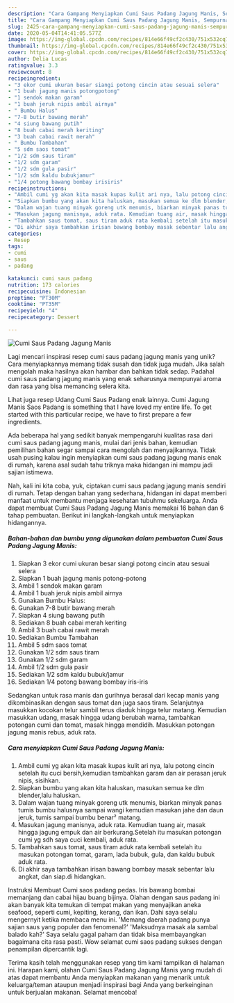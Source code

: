 ```yaml
---
description: "Cara Gampang Menyiapkan Cumi Saus Padang Jagung Manis, Sempurna"
title: "Cara Gampang Menyiapkan Cumi Saus Padang Jagung Manis, Sempurna"
slug: 2425-cara-gampang-menyiapkan-cumi-saus-padang-jagung-manis-sempurna
date: 2020-05-04T14:41:05.577Z
image: https://img-global.cpcdn.com/recipes/814e66f49cf2c430/751x532cq70/cumi-saus-padang-jagung-manis-foto-resep-utama.jpg
thumbnail: https://img-global.cpcdn.com/recipes/814e66f49cf2c430/751x532cq70/cumi-saus-padang-jagung-manis-foto-resep-utama.jpg
cover: https://img-global.cpcdn.com/recipes/814e66f49cf2c430/751x532cq70/cumi-saus-padang-jagung-manis-foto-resep-utama.jpg
author: Delia Lucas
ratingvalue: 3.3
reviewcount: 8
recipeingredient:
- "3 ekor cumi ukuran besar siangi potong cincin atau sesuai selera"
- "1 buah jagung manis potongpotong"
- "1 sendok makan garam"
- "1 buah jeruk nipis ambil airnya"
- " Bumbu Halus"
- "7-8 butir bawang merah"
- "4 siung bawang putih"
- "8 buah cabai merah keriting"
- "3 buah cabai rawit merah"
- " Bumbu Tambahan"
- "5 sdm saos tomat"
- "1/2 sdm saus tiram"
- "1/2 sdm garam"
- "1/2 sdm gula pasir"
- "1/2 sdm kaldu bubukjamur"
- "1/4 potong bawang bombay irisiris"
recipeinstructions:
- "Ambil cumi yg akan kita masak kupas kulit ari nya, lalu potong cincin setelah itu cuci bersih,kemudian tambahkan garam dan air perasan jeruk nipis, sisihkan."
- "Siapkan bumbu yang akan kita haluskan, masukan semua ke dlm blender,lalu haluskan."
- "Dalam wajan tuang minyak goreng utk menumis, biarkan minyak panas tumis bumbu halusnya sampai wangi kemudian masukan jahe dan daun jeruk, tumis sampai bumbu benar² matang."
- "Masukan jagung manisnya, aduk rata. Kemudian tuang air, masak hingga jagung empuk dan air berkurang.Setelah itu masukan potongan cumi yg sdh saya cuci kembali, aduk rata."
- "Tambahkan saus tomat, saus tiram aduk rata kembali setelah itu masukan potongan tomat, garam, lada bubuk, gula, dan kaldu bubuk aduk rata."
- "Di akhir saya tambahkan irisan bawang bombay masak sebentar lalu angkat, dan siap.di hidangkan."
categories:
- Resep
tags:
- cumi
- saus
- padang

katakunci: cumi saus padang 
nutrition: 173 calories
recipecuisine: Indonesian
preptime: "PT30M"
cooktime: "PT35M"
recipeyield: "4"
recipecategory: Dessert

---
```



![Cumi Saus Padang Jagung Manis](https://img-global.cpcdn.com/recipes/814e66f49cf2c430/751x532cq70/cumi-saus-padang-jagung-manis-foto-resep-utama.jpg)

Lagi mencari inspirasi resep cumi saus padang jagung manis yang unik? Cara menyiapkannya memang tidak susah dan tidak juga mudah. Jika salah mengolah maka hasilnya akan hambar dan bahkan tidak sedap. Padahal cumi saus padang jagung manis yang enak seharusnya mempunyai aroma dan rasa yang bisa memancing selera kita.

Lihat juga resep Udang Cumi Saus Padang enak lainnya. Cumi Jagung Manis Saos Padang is something that I have loved my entire life. To get started with this particular recipe, we have to first prepare a few ingredients.

Ada beberapa hal yang sedikit banyak mempengaruhi kualitas rasa dari cumi saus padang jagung manis, mulai dari jenis bahan, kemudian pemilihan bahan segar sampai cara mengolah dan menyajikannya. Tidak usah pusing kalau ingin menyiapkan cumi saus padang jagung manis enak di rumah, karena asal sudah tahu triknya maka hidangan ini mampu jadi sajian istimewa.


Nah, kali ini kita coba, yuk, ciptakan cumi saus padang jagung manis sendiri di rumah. Tetap dengan bahan yang sederhana, hidangan ini dapat memberi manfaat untuk membantu menjaga kesehatan tubuhmu sekeluarga. Anda dapat membuat Cumi Saus Padang Jagung Manis memakai 16 bahan dan 6 tahap pembuatan. Berikut ini langkah-langkah untuk menyiapkan hidangannya.

<!--inarticleads1-->

##### Bahan-bahan dan bumbu yang digunakan dalam pembuatan Cumi Saus Padang Jagung Manis:

1. Siapkan 3 ekor cumi ukuran besar siangi potong cincin atau sesuai selera
1. Siapkan 1 buah jagung manis potong-potong
1. Ambil 1 sendok makan garam
1. Ambil 1 buah jeruk nipis ambil airnya
1. Gunakan  Bumbu Halus:
1. Gunakan 7-8 butir bawang merah
1. Siapkan 4 siung bawang putih
1. Sediakan 8 buah cabai merah keriting
1. Ambil 3 buah cabai rawit merah
1. Sediakan  Bumbu Tambahan
1. Ambil 5 sdm saos tomat
1. Gunakan 1/2 sdm saus tiram
1. Gunakan 1/2 sdm garam
1. Ambil 1/2 sdm gula pasir
1. Sediakan 1/2 sdm kaldu bubuk/jamur
1. Sediakan 1/4 potong bawang bombay iris-iris


Sedangkan untuk rasa manis dan gurihnya berasal dari kecap manis yang dikombinasikan dengan saus tomat dan juga saos tiram. Selanjutnya masukkan kocokan telur sambil terus diaduk hingga telur matang. Kemudian masukkan udang, masak hingga udang berubah warna, tambahkan potongan cumi dan tomat, masak hingga mendidih. Masukkan potongan jagung manis rebus, aduk rata. 

<!--inarticleads2-->

##### Cara menyiapkan Cumi Saus Padang Jagung Manis:

1. Ambil cumi yg akan kita masak kupas kulit ari nya, lalu potong cincin setelah itu cuci bersih,kemudian tambahkan garam dan air perasan jeruk nipis, sisihkan.
1. Siapkan bumbu yang akan kita haluskan, masukan semua ke dlm blender,lalu haluskan.
1. Dalam wajan tuang minyak goreng utk menumis, biarkan minyak panas tumis bumbu halusnya sampai wangi kemudian masukan jahe dan daun jeruk, tumis sampai bumbu benar² matang.
1. Masukan jagung manisnya, aduk rata. Kemudian tuang air, masak hingga jagung empuk dan air berkurang.Setelah itu masukan potongan cumi yg sdh saya cuci kembali, aduk rata.
1. Tambahkan saus tomat, saus tiram aduk rata kembali setelah itu masukan potongan tomat, garam, lada bubuk, gula, dan kaldu bubuk aduk rata.
1. Di akhir saya tambahkan irisan bawang bombay masak sebentar lalu angkat, dan siap.di hidangkan.


Instruksi Membuat Cumi saos padang pedas. Iris bawang bombai memanjang dan cabai hijau buang bijinya. Olahan dengan saus padang ini akan banyak kita temukan di tempat makan yang menyajikan aneka seafood, seperti cumi, kepiting, kerang, dan ikan. Dahi saya selalu mengernyit ketika membaca menu ini. &#39;Memang daerah padang punya sajian saus yang populer dan fenomenal?&#39; &#39;Maksudnya masak ala sambal balado kah?&#39; Saya selalu gagal paham dan tidak bisa membayangkan bagaimana cita rasa pasti. Wow selamat cumi saos padang sukses dengan penampilan dipercantik lagi. 

Terima kasih telah menggunakan resep yang tim kami tampilkan di halaman ini. Harapan kami, olahan Cumi Saus Padang Jagung Manis yang mudah di atas dapat membantu Anda menyiapkan makanan yang menarik untuk keluarga/teman ataupun menjadi inspirasi bagi Anda yang berkeinginan untuk berjualan makanan. Selamat mencoba!
